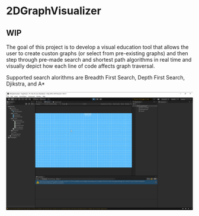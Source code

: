 # 2DGraphVisualizer

## WIP

The goal of this project is to develop a visual education tool that allows the user to create custon graphs (or select from pre-existing graphs) and then step through pre-made search and shortest path algorithms in real time and visually depict how each line of code affects graph traversal.

Supported search alorithms are Breadth First Search, Depth First Search, Djikstra, and A*

 ![GIF placing nodes](nodeplacing.gif)
